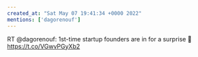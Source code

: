 ```yaml
---
created_at: "Sat May 07 19:41:34 +0000 2022"
mentions: ['dagorenouf']
---
```


RT @dagorenouf: 1st-time startup founders are in for a surprise 😬 https://t.co/VGwvPGyXb2